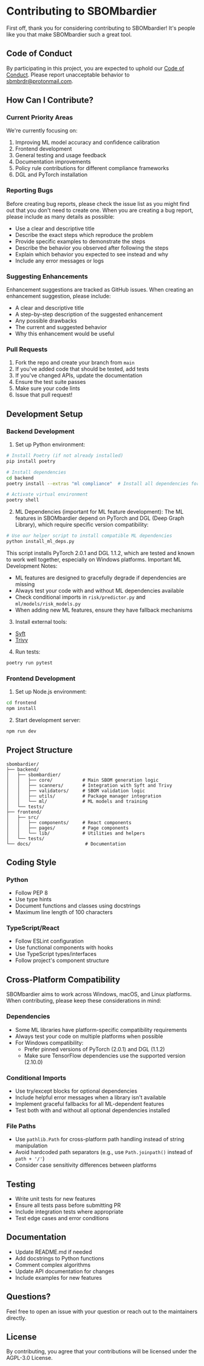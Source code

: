 # Contributing to SBOMbardier

First off, thank you for considering contributing to SBOMbardier! It's people like you that make SBOMbardier such a great tool.

## Code of Conduct

By participating in this project, you are expected to uphold our [Code of Conduct](CODE_OF_CONDUCT.md). Please report unacceptable behavior to sbmbrdr@protonmail.com.

## How Can I Contribute?

### Current Priority Areas

We're currently focusing on:
1. Improving ML model accuracy and confidence calibration
2. Frontend development
3. General testing and usage feedback
4. Documentation improvements
5. Policy rule contributions for different compliance frameworks
6. DGL and PyTorch installation

### Reporting Bugs

Before creating bug reports, please check the issue list as you might find out that you don't need to create one. When you are creating a bug report, please include as many details as possible:

* Use a clear and descriptive title
* Describe the exact steps which reproduce the problem
* Provide specific examples to demonstrate the steps
* Describe the behavior you observed after following the steps
* Explain which behavior you expected to see instead and why
* Include any error messages or logs

### Suggesting Enhancements

Enhancement suggestions are tracked as GitHub issues. When creating an enhancement suggestion, please include:

* A clear and descriptive title
* A step-by-step description of the suggested enhancement
* Any possible drawbacks
* The current and suggested behavior
* Why this enhancement would be useful

### Pull Requests

1. Fork the repo and create your branch from `main`
2. If you've added code that should be tested, add tests
3. If you've changed APIs, update the documentation
4. Ensure the test suite passes
5. Make sure your code lints
6. Issue that pull request!

## Development Setup

### Backend Development

1. Set up Python environment:
```bash
# Install Poetry (if not already installed)
pip install poetry

# Install dependencies
cd backend
poetry install --extras "ml compliance"  # Install all dependencies for development

# Activate virtual environment
poetry shell
```

2. ML Dependencies (important for ML feature development): The ML features in SBOMbardier depend on PyTorch and DGL (Deep Graph Library), which require specific version compatibility:
```bash
# Use our helper script to install compatible ML dependencies
python install_ml_deps.py
```
This script installs PyTorch 2.0.1 and DGL 1.1.2, which are tested and known to work well together, especially on Windows platforms. Important ML Development Notes:
* ML features are designed to gracefully degrade if dependencies are missing
* Always test your code with and without ML dependencies available
* Check conditional imports in ```risk/predictor.py``` and ```ml/models/risk_models.py```
* When adding new ML features, ensure they have fallback mechanisms

3. Install external tools:
- [Syft](https://github.com/anchore/syft#installation)
- [Trivy](https://aquasecurity.github.io/trivy/latest/getting-started/installation/)

4. Run tests:
```bash
poetry run pytest
```

### Frontend Development

1. Set up Node.js environment:
```bash
cd frontend
npm install
```

2. Start development server:
```bash
npm run dev
```

## Project Structure

```
sbombardier/
├── backend/
│   ├── sbombardier/
│   │   ├── core/           # Main SBOM generation logic
│   │   ├── scanners/       # Integration with Syft and Trivy
│   │   ├── validators/     # SBOM validation logic
│   │   ├── utils/          # Package manager integration
│   │   └── ml/             # ML models and training
│   └── tests/
├── frontend/
│   ├── src/
│   │   ├── components/     # React components
│   │   ├── pages/          # Page components
│   │   └── lib/            # Utilities and helpers
│   └── tests/
└── docs/                    # Documentation
```

## Coding Style

### Python
- Follow PEP 8
- Use type hints
- Document functions and classes using docstrings
- Maximum line length of 100 characters

### TypeScript/React
- Follow ESLint configuration
- Use functional components with hooks
- Use TypeScript types/interfaces
- Follow project's component structure

## Cross-Platform Compatibility

SBOMbardier aims to work across Windows, macOS, and Linux platforms. When contributing, please keep these considerations in mind:

### Dependencies
- Some ML libraries have platform-specific compatibility requirements
- Always test your code on multiple platforms when possible
- For Windows compatibility:
  - Prefer pinned versions of PyTorch (2.0.1) and DGL (1.1.2)
  - Make sure TensorFlow dependencies use the supported version (2.10.0)

### Conditional Imports
- Use try/except blocks for optional dependencies
- Include helpful error messages when a library isn't available
- Implement graceful fallbacks for all ML-dependent features
- Test both with and without all optional dependencies installed

### File Paths
- Use `pathlib.Path` for cross-platform path handling instead of string manipulation
- Avoid hardcoded path separators (e.g., use `Path.joinpath()` instead of `path + '/'`)
- Consider case sensitivity differences between platforms

## Testing

- Write unit tests for new features
- Ensure all tests pass before submitting PR
- Include integration tests where appropriate
- Test edge cases and error conditions

## Documentation

- Update README.md if needed
- Add docstrings to Python functions
- Comment complex algorithms
- Update API documentation for changes
- Include examples for new features

## Questions?

Feel free to open an issue with your question or reach out to the maintainers directly.

## License

By contributing, you agree that your contributions will be licensed under the AGPL-3.0 License. 